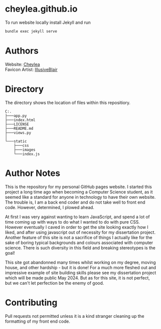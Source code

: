# cheylea.github.io
To run website locally install Jekyll and run

``` bash
bundle exec jekyll serve
```

# Authors
Website: [Cheylea](https://github.com/cheylea)\
Favicon Artist: [IllusiveBIair](https://github.com/IllusiveBIair)

# Directory
The directory shows the location of files within this repositiory.

```
C:.
├───app.py
├───index.html
├───LICENSE
├───README.md
├───views.py
│
└───static
    ├───css
    ├───images
    └───index.js
```

# Author Notes
This is the repository for my personal GitHub pages website. I started this project a long time ago when becoming a Computer Science student, as it seemed like a standard for anyone in technology to have their own website. The trouble is, I am a back end coder and do not take well to front end code. However, determined, I plowed ahead.

At first I was very against wanting to learn JavaScript, and spend a lot of time coming up with ways to do what I wanted to do with pure CSS. However eventually I caved in order to get the site looking exactly how I liked, and after using javascript out of necessity for my dissertation project. Another feature of this site is not a sacrifice of things I actually like for the sake of boring typical backgrounds and colours associated with computer science. There is such diversity in this field and breaking stereotypes is the goal!

This site got abandonned many times whilst working on my degree, moving house, and other hardship - but it is done! For a much more fleshed out and impressive example of site building skills please see my dissertation project which will be made public May 2024. But as for this site, it is not perfect, but we can't let perfection be the enemy of good.

# Contributing
Pull requests not permitted unless it is a kind stranger cleaning up the formatting of my front end code.